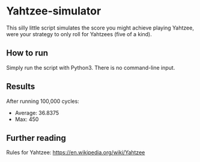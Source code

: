 # Yahtzee-simulator
This silly little script simulates the score you might achieve playing Yahtzee, were your strategy to only roll for Yahtzees (five of a kind). 

## How to run
Simply run the script with Python3. There is no command-line input.

## Results
After running 100,000 cycles:
 * Average: 36.8375
 * Max: 450
 
## Further reading
Rules for Yahtzee: https://en.wikipedia.org/wiki/Yahtzee
